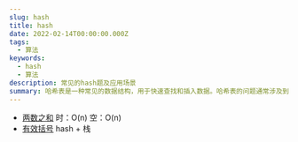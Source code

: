 ```yaml
---
slug: hash
title: hash
date: 2022-02-14T00:00:00.000Z
tags:
  - 算法
keywords:
  - hash
  - 算法
description: 常见的hash题及应用场景
summary: 哈希表是一种常见的数据结构，用于快速查找和插入数据。哈希表的问题通常涉及到查找、插入和删除元素。哈希表在许多场景中都有应用，例如两数之和、有效括号等。
---
```


- [两数之和](https://leetcode-cn.com/problems/two-sum/)
  时：O(n) 空：O(n)
- [有效括号](https://leetcode-cn.com/submissions/detail/264620145/)
  hash + 栈
